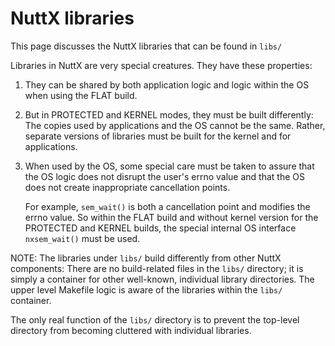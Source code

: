 # NuttX libraries

This page discusses the NuttX libraries that can be found in `libs/`

Libraries in NuttX are very special creatures. They have these
properties:

1.  They can be shared by both application logic and logic within the OS
    when using the FLAT build.

2.  But in PROTECTED and KERNEL modes, they must be built differently:
    The copies used by applications and the OS cannot be the same.
    Rather, separate versions of libraries must be built for the kernel
    and for applications.

3.  When used by the OS, some special care must be taken to assure that
    the OS logic does not disrupt the user's errno value and that the OS
    does not create inappropriate cancellation points.
    
    For example, `sem_wait()` is both a cancellation point and modifies
    the errno value. So within the FLAT build and without kernel version
    for the PROTECTED and KERNEL builds, the special internal OS
    interface `nxsem_wait()` must be used.

NOTE: The libraries under `libs/` build differently from other NuttX
components: There are no build-related files in the `libs/` directory;
it is simply a container for other well-known, individual library
directories. The upper level Makefile logic is aware of the libraries
within the `libs/` container.

The only real function of the `libs/` directory is to prevent the
top-level directory from becoming cluttered with individual libraries.
